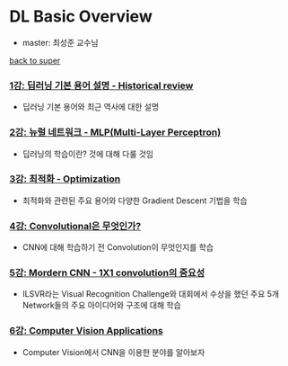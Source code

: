 # DL Basic Overview
- master: 최성준 교수님

[back to super](https://github.com/jinmang2/BoostCamp_AI_Tech_2/tree/main/u-stage)

### [1강: 딥러닝 기본 용어 설명 - Historical review](https://github.com/jinmang2/BoostCamp_AI_Tech_2/tree/main/u-stage/dl_basic/ch01_dl_history)
- 딥러닝 기본 용어와 최근 역사에 대한 설명

### [2강: 뉴럴 네트워크 - MLP(Multi-Layer Perceptron)](https://github.com/jinmang2/BoostCamp_AI_Tech_2/tree/main/u-stage/dl_basic/ch02_mlp)
- 딥러닝의 학습이란? 것에 대해 다룰 것임

### [3강: 최적화 - Optimization](https://github.com/jinmang2/BoostCamp_AI_Tech_2/tree/main/u-stage/dl_basic/ch03_optimization)
- 최적화와 관련된 주요 용어와 다양한 Gradient Descent 기법을 학습

### [4강: Convolutional은 무엇인가?](https://github.com/jinmang2/BoostCamp_AI_Tech_2/tree/main/u-stage/dl_basic/ch04_convolution)
- CNN에 대해 학습하기 전 Convolution이 무엇인지를 학습

### [5강: Mordern CNN - 1X1 convolution의 중요성](https://github.com/jinmang2/BoostCamp_AI_Tech_2/tree/main/u-stage/dl_basic/ch05_modern_cnn)
- ILSVR라는 Visual Recognition Challenge와 대회에서 수상을 했던 주요 5개 Network들의 주요 아이디어와 구조에 대해 학습

### [6강: Computer Vision Applications](https://github.com/jinmang2/BoostCamp_AI_Tech_2/tree/main/u-stage/dl_basic/ch06_cv_api)
- Computer Vision에서 CNN을 이용한 분야를 알아보자
